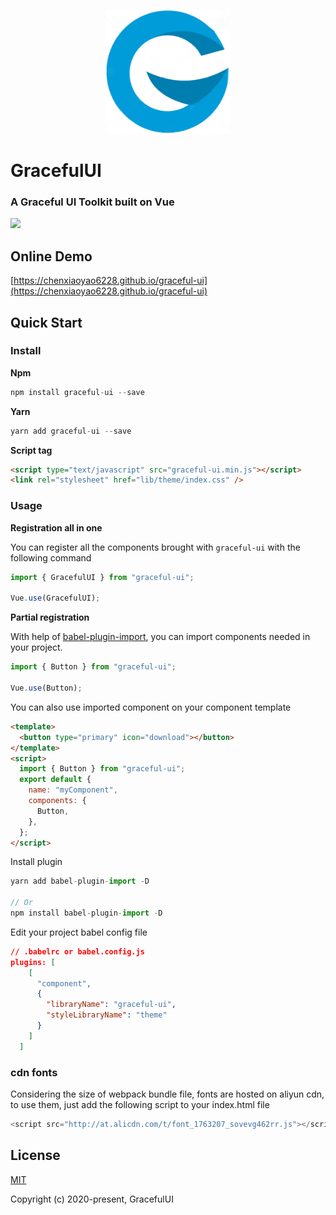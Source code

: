 <p align="center">
    <a href="#">
        <img width="200" src="./assets/logo.png">
    </a>
</p>

<h1>
GracefulUI
    <h3>A Graceful UI Toolkit built on Vue</h3>
</h1>

[![](https://circleci.com/gh/chenxiaoyao6228/graceful-ui.svg?style=shield)]()

## Online Demo

[https://chenxiaoyao6228.github.io/graceful-ui](https://chenxiaoyao6228.github.io/graceful-ui)

## Quick Start

### Install

**Npm**

```js
npm install graceful-ui --save
```

**Yarn**

```js
yarn add graceful-ui --save
```

**Script tag**

```html
<script type="text/javascript" src="graceful-ui.min.js"></script>
<link rel="stylesheet" href="lib/theme/index.css" />
```

### Usage

**Registration all in one**

You can register all the components brought with `graceful-ui` with the following command

```js
import { GracefulUI } from "graceful-ui";

Vue.use(GracefulUI);
```

**Partial registration**

With help of [babel-plugin-import](https://www.npmjs.com/package/babel-plugin-component), you can import components needed in your project.

```js
import { Button } from "graceful-ui";

Vue.use(Button);
```

You can also use imported component on your component template

```html
<template>
  <button type="primary" icon="download"></button>
</template>
<script>
  import { Button } from "graceful-ui";
  export default {
    name: "myComponent",
    components: {
      Button,
    },
  };
</script>
```

Install plugin

```js
yarn add babel-plugin-import -D

// Or
npm install babel-plugin-import -D
```

Edit your project babel config file

```json
// .babelrc or babel.config.js
plugins: [
    [
      "component",
      {
        "libraryName": "graceful-ui",
        "styleLibraryName": "theme"
      }
    ]
  ]
```

### cdn fonts

Considering the size of webpack bundle file, fonts are hosted on aliyun cdn,
to use them, just add the following script to your index.html file

```js
<script src="http://at.alicdn.com/t/font_1763207_sovevg462rr.js"></script>
```

## License

[MIT](http://opensource.org/licenses/MIT)

Copyright (c) 2020-present, GracefulUI
